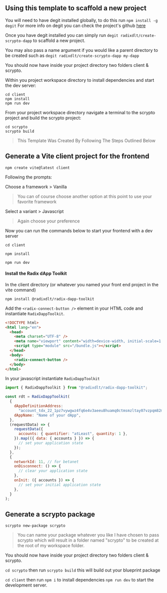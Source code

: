 ## Using this template to scaffold a new project
You will need to have degit installed globally, to do this run `npm install -g degit`
For more info on degit you can check the project's github [here](https://github.com/Rich-Harris/degit)

Once you have degit installed you can simply run `degit radixdlt/create-scrypto-dapp` to scaffold a new project.

You may also pass a name argument if you would like a parent directory to be created such as `degit radixdlt/create-scrypto-dapp my-dapp`

You should now have inside your project directory two folders client & scrypto.

Within you project workspace directory to install dependencies and start the dev server:
``` 
cd client
npm install
npm run dev
```

From your project workspace directory navigate a terminal to the scrypto project and build the scrypto project:
```
cd scrypto
scrypto build
```

> This Template Was Created By Following The Steps Outlined Below

## Generate a Vite client project for the frontend

`npm create vite@latest client`

Following the prompts:

Choose a framework > Vanilla

> You can of course choose another option at this point to use your favorite framework

Select a variant > Javascript

> Again choose your preference

Now you can run the commands below to start your frontend with a dev server

`cd client`

`npm install`

`npm run dev`

#### Install the Radix dApp Toolkit

In the client directory (or whatever you named your front end project in the vite command)

`npm install @radixdlt/radix-dapp-toolkit`

Add the `<radix-connect-button />` element in your HTML code and instantiate `RadixDappToolkit`.

```html
<!DOCTYPE html>
<html lang="en">
  <head>
    <meta charset="UTF-8" />
    <meta name="viewport" content="width=device-width, initial-scale=1.0" />
    <script type="module" src="/bundle.js"></script>
  </head>
  <body>
    <radix-connect-button />
  </body>
</html>
```

In your javascript instantiate `RadixDappToolkit`

```javascript
import { RadixDappToolkit } from "@radixdlt/radix-dapp-toolkit";

const rdt = RadixDappToolkit(
  {
    dAppDefinitionAddress:
      "account_tdx_22_1pz7vywgwz4fq6e4v3aeeu8huamq0ctmsmzltay07vzpqm82mp5",
    dAppName: "Name of your dApp",
  },
  (requestData) => {
    requestData({
      accounts: { quantifier: "atLeast", quantity: 1 },
    }).map(({ data: { accounts } }) => {
      // set your application state
    });
  },
  {
    networkId: 11, // for betanet
    onDisconnect: () => {
      // clear your application state
    },
    onInit: ({ accounts }) => {
      // set your initial application state
    },
  }
);
```

## Generate a scrypto package

`scrypto new-package scrypto`

> You can name your package whatever you like I have chosen to pass scrypto which will result in a folder named "scrypto" to be created at the root of my workspace folder.

You should now have inside your project directory two folders client & scrypto.

`cd scrypto` then run `scrypto build` this will build out your blueprint package

`cd client` then run `npm i` to install dependencies `npm run dev` to start the development server.
